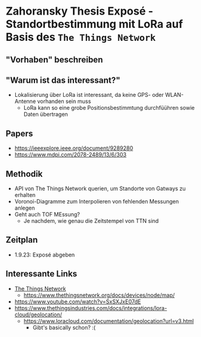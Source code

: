 # Zahoransky Thesis Exposé - Standortbestimmung mit LoRa auf Basis des `The Things Network`

## "Vorhaben" beschreiben

## "Warum ist das interessant?"

- Lokalisierung über LoRa ist interessant, da keine GPS- oder WLAN-Antenne vorhanden sein muss
  - LoRa kann so eine grobe Positionsbestimmtung durchfüühren sowie Daten übertragen

## Papers

- <https://ieeexplore.ieee.org/document/9289280>
- <https://www.mdpi.com/2078-2489/13/6/303>

## Methodik

- API von The Things Network querien, um Standorte von Gatways zu erhalten
- Voronoi-Diagramme zum Interpolieren von fehlenden Messungen anlegen
- Geht auch TOF MEssung?
	- Je nachdem, wie genau die Zeitstempel von TTN sind

## Zeitplan

- 1.9.23: Exposé abgeben

## Interessante Links

- [The Things Network](https://www.thethingsnetwork.org/)
  - <https://www.thethingsnetwork.org/docs/devices/node/map/>
- <https://www.youtube.com/watch?v=SxSXJxE07dE>
- <https://www.thethingsindustries.com/docs/integrations/lora-cloud/geolocation/>
  - <https://www.loracloud.com/documentation/geolocation?url=v3.html>
    - Gibt's basically schon? :(
